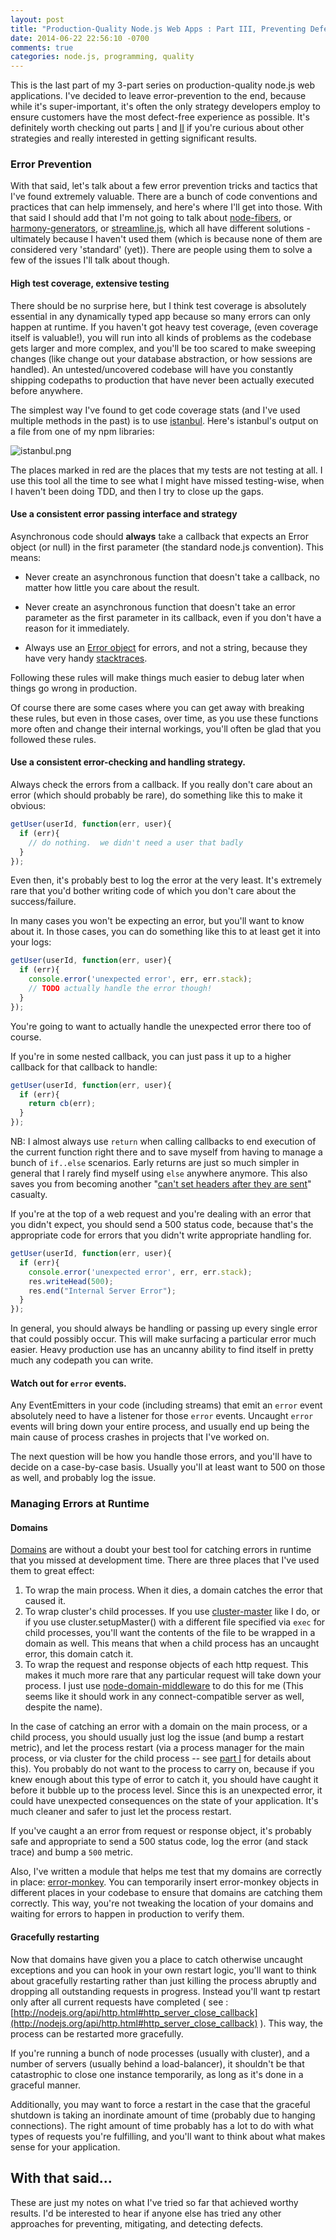 ```yaml
---
layout: post
title: "Production-Quality Node.js Web Apps : Part III, Preventing Defects"
date: 2014-06-22 22:56:10 -0700
comments: true
categories: node.js, programming, quality
---
```


This is the last part of my 3-part series on production-quality node.js web applications.  I've decided to leave error-prevention to the end, because while it's super-important, it's often the only strategy developers employ to ensure customers have the most defect-free experience as possible.  It's definitely worth checking out parts [I](http://caines.ca/blog/2014/06/01/production-quality-node-dot-js-web-apps-part-i/) and [II](http://caines.ca/blog/2014/06/02/production-quality-node-dot-js-web-apps-part-ii/) if you're curious about other strategies and really interested in getting significant results.


### Error Prevention
With that said, let's talk about a few error prevention tricks and tactics that I've found extremely valuable.  There are a bunch of code conventions and practices that can help immensely, and here's where I'll get into those.  With that said I should add that I'm not going to talk about [node-fibers](https://github.com/laverdet/node-fibers), or [harmony-generators](http://blogs.atlassian.com/2013/11/harmony-generators-and-promises-for-node-js-async-fun-and-profit/), or [streamline.js](https://github.com/Sage/streamlinejs), which all have different solutions - ultimately because I haven't used them (which is because none of them are considered very 'standard' (yet)).  There are people using them to solve a few of the issues I'll talk about though.


#### High test coverage, extensive testing
There should be no surprise here, but I think test coverage is absolutely essential in any dynamically typed app because so many errors can only happen at runtime.  If you haven't got heavy test coverage, (even coverage itself is valuable!), you will run into all kinds of problems as the codebase gets larger and more complex, and you'll be too scared to make sweeping changes (like change out your database abstraction, or how sessions are handled).  An untested/uncovered codebase will have you constantly shipping codepaths to production that have never been actually executed before anywhere.

The simplest way I've found to get code coverage stats (and I've used multiple methods in the past) is to use [istanbul](http://gotwarlost.github.io/istanbul/).  Here's istanbul's output on a file from one of my npm libraries:

![istanbul.png](/images/istanbul.png "istanbul output")

The places marked in red are the places that my tests are not testing at all.  I use this tool all the time to see what I might have missed testing-wise, when I haven't been doing TDD, and then I try to close up the gaps.


#### Use a consistent error passing interface and strategy
Asynchronous code should **always** take a callback that expects an Error object (or null) in the first parameter (the standard node.js convention).  This means:

* Never create an asynchronous function that doesn't take a callback, no matter how little you care about the result.

* Never create an asynchronous function that doesn't take an error parameter as the first parameter in its callback, even if you don't have a reason for it immediately.

* Always use an [Error object](https://developer.mozilla.org/en-US/docs/Web/JavaScript/Reference/Global_Objects/Error) for errors, and not a string, because they have very handy [stacktraces](https://developer.mozilla.org/en-US/docs/Web/JavaScript/Reference/Global_Objects/Error/Stack).

Following these rules will make things much easier to debug later when things go wrong in production.

Of course there are some cases where you can get away with breaking these rules, but even in those cases, over time, as you use these functions more often and change their internal workings, you'll often be glad that you followed these rules. 



#### Use a consistent error-checking and handling strategy.
Always check the errors from a callback.  If you really don't care about an error (which should probably be rare), do something like this to make it obvious:

```javascript
getUser(userId, function(err, user){
  if (err){
    // do nothing.  we didn't need a user that badly
  }
});
```

Even then, it's probably best to log the error at the very least.  It's extremely rare that you'd bother writing code of which you don't care about the success/failure.

In many cases you won't be expecting an error, but you'll want to know about it.  In those cases, you can do something like this to at least get it into your logs: 

```javascript
getUser(userId, function(err, user){
  if (err){
    console.error('unexpected error', err, err.stack);
    // TODO actually handle the error though!
  }
});
```

You're going to want to actually handle the unexpected error there too of course.  

If you're in some nested callback, you can just pass it up to a higher callback for that callback to handle:

```javascript
getUser(userId, function(err, user){
  if (err){
    return cb(err);
  }
});
```

NB: I almost always use `return` when calling callbacks to end execution of the current function right there and to save myself from having to manage a bunch of `if..else` scenarios.  Early returns are just so much simpler in general that I rarely find myself using `else` anywhere anymore.  This also saves you from becoming another "[can't set headers after they are sent](https://www.google.com/search?q=headers+already+sent+node.js&oq=headers+already+sent+node.js&aqs=chrome..69i57.5322j0j7&client=ubuntu-browser&sourceid=chrome&es_sm=94&ie=UTF-8#q=can't+set+headers+after+they+are+sent)" casualty.

If you're at the top of a web request and you're dealing with an error that you didn't expect, you should send a 500 status code, because that's the appropriate code for errors that you didn't write appropriate handling for.

```javascript
getUser(userId, function(err, user){
  if (err){
    console.error('unexpected error', err, err.stack);
    res.writeHead(500);
    res.end("Internal Server Error");
  }
});
```

In general, you should always be handling or passing up every single error that could possibly occur.  This will make surfacing a particular error much easier.  Heavy production use has an uncanny ability to find itself in pretty much any codepath you can write.


#### Watch out for `error` events.
Any EventEmitters in your code (including streams) that emit an `error` event absolutely need to have a listener for those `error` events.  Uncaught `error` events will bring down your entire process, and usually end up being the main cause of process crashes in projects that I've worked on.  

The next question will be how you handle those errors, and you'll have to decide on a case-by-case basis.  Usually you'll at least want to 500 on those as well, and probably log the issue.


### Managing Errors at Runtime

#### Domains
[Domains](http://nodejs.org/api/domain.html) are without a doubt your best tool for catching errors in runtime that you missed at development time.  There are three places that I've used them to great effect:

1. To wrap the main process.  When it dies, a domain catches the error that caused it.
2. To wrap cluster's child processes.  If you use [cluster-master](https://github.com/isaacs/cluster-master) like I do, or if you use cluster.setupMaster() with a different file specified via `exec` for child processes, you'll want the contents of the file to be wrapped in a domain as well.  This means that when a child process has an uncaught error, this domain catch it.
3. To wrap the request and response objects of each http request.  This makes it much more rare that any particular request will take down your process.  I just use [node-domain-middleware](https://github.com/brianc/node-domain-middleware) to do this for me (This seems like it should work in any connect-compatible server as well, despite the name).

In the case of catching an error with a domain on the main process, or a child process, you should usually just log the issue (and bump a restart metric), and let the process restart (via a process manager for the main process, or via cluster for the child process -- see [part I](http://caines.ca/blog/2014/06/01/production-quality-node-dot-js-web-apps-part-i/) for details about this).  You probably do not want to the process to carry on, because if you knew enough about this type of error to catch it, you should have caught it before it bubble up to the process level.  Since this is an unexpected error, it could have unexpected consequences on the state of your application.  It's much cleaner and safer to just let the process restart.

If you've caught a an error from request or response object, it's probably safe and appropriate to send a 500 status code, log the error (and stack trace) and bump a `500` metric.

Also, I've written a module that helps me test that my domains are correctly in place: [error-monkey](https://github.com/cainus/error-monkey).  You can temporarily insert error-monkey objects in different places in your codebase to ensure that domains are catching them correctly.  This way, you're not tweaking the location of your domains and waiting for errors to happen in production to verify them.


#### Gracefully restarting
Now that domains have given you a place to catch otherwise uncaught exceptions and you can hook in your own restart logic, you'll want to think about gracefully restarting rather than just killing the process abruptly and dropping all outstanding requests in progress.  Instead you'll want tp restart only after all current requests have completed ( see : [http://nodejs.org/api/http.html#http_server_close_callback](http://nodejs.org/api/http.html#http_server_close_callback) ).  This way, the process can be restarted more gracefully.

If you're running a bunch of node processes (usually with cluster), and a number of servers (usually behind a load-balancer), it shouldn't be that catastrophic to close one instance temporarily, as long as it's done in a graceful manner.  

Additionally, you may want to force a restart in the case that the graceful shutdown is taking an inordinate amount of time (probably due to hanging connections).  The right amount of time probably has a lot to do with what types of requests you're fulfilling, and you'll want to think about what makes sense for your application.

## With that said...
These are just my notes on what I've tried so far that achieved worthy results.  I'd be interested to hear if anyone else has tried any other approaches for preventing, mitigating, and detecting defects.


